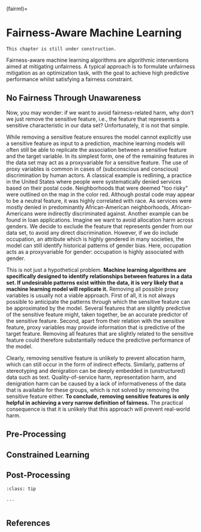 (fairml)=

# Fairness-Aware Machine Learning

```{warning}
This chapter is still under construction.
```

Fairness-aware machine learning algorithms are algorithmic interventions aimed at mitigating unfairness. A typical approach is to formulate unfairness mitigation as an optimization task, with the goal to achieve high predictive performance whilst satisfying a fairness constraint.

## No Fairness Through Unawareness

Now, you may wonder: if we want to avoid fairness-related harm, why don't we just remove the sensitive feature, i.e., the feature that represents a sensitive characteristic in our data set? Unfortunately, it is not that simple.

While removing a sensitive feature ensures the model cannot explicitly use a sensitive feature as input to a prediction, machine learning models will often still be able to replicate the association between a sensitive feature and the target variable. In its simplest form, one of the remaining features in the data set may act as a proxyvariable for a sensitive feature. The use of proxy variables is common in cases of (subconscious and conscious) discrimination by human actors. A classical example is redlining, a practice in the United States where people were systematically denied services based on their postal code. Neighborhoods that were deemed "too risky" were outlined on the map in the color red. Although postal code may appear to be a neutral feature, it was highly correlated with race. As services were mostly denied in predominantly African-American neighborhoods, African-Americans were indirectly discriminated against. Another example can be found in loan applications. Imagine we want to avoid allocation harm across genders. We decide to exclude the feature that represents gender from our data set, to avoid any direct discrimination. However, if we do include occupation, an attribute which is highly gendered in many societies, the model can still identify historical patterns of gender bias. Here, occupation acts as a proxyvariable for gender: occupation is highly associated with gender.

This is not just a hypothetical problem. **Machine learning algorithms are specifically designed to identify relationships between features in a data set. If undesirable patterns exist within the data, it is very likely that a machine learning model will replicate it.** Removing all possible proxy variables is usually not a viable approach. First of all, it is not always possible to anticipate the patterns through which the sensitive feature can be approximated by the model. Several features that are slightly predictive of the sensitive feature might, taken together, be an accurate predictor of the sensitive feature. Second, apart from their relation with the sensitive feature, proxy variables may provide information that is predictive of the target feature. Removing all features that are slightly related to the sensitive feature could therefore substantially reduce the predictive performance of the model.

Clearly, removing sensitive feature is unlikely to prevent allocation harm, which can still occur in the form of indirect effects. Similarly, patterns of stereotyping and denigration can be deeply embedded in (unstructured) data such as text. Quality-of-service harm, representation harm, and denigration harm can be caused by a lack of informativeness of the data that is available for these groups, which is not solved by removing the sensitive feature either. **To conclude, removing sensitive features is only helpful in achieving a very narrow definition of fairness.** The practical consequence is that it is unlikely that this approach will prevent real-world harm.

## Pre-Processing

## Constrained Learning

## Post-Processing

```{admonition} Summary
:class: tip

...


```

## References

```{footbibliography}

```
